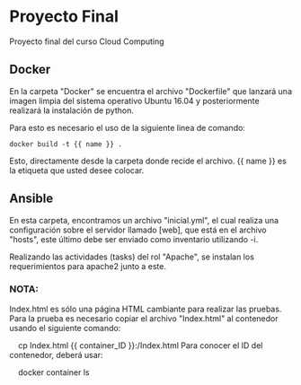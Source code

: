 # Proyecto Final
Proyecto final del curso Cloud Computing

## Docker

En la carpeta "Docker" se encuentra el archivo "Dockerfile" que lanzará una imagen limpia del sistema operativo Ubuntu 16.04
y posteriormente realizará la instalación de python.

Para esto es necesario el uso de la siguiente linea de comando:

    docker build -t {{ name }} .

Esto, directamente desde la carpeta donde recide el archivo. {{ name }} es la etiqueta que usted desee colocar.

## Ansible

En esta carpeta, encontramos un archivo "inicial.yml", el cual realiza una configuración sobre el servidor llamado [web], que está en el archivo "hosts", este último debe ser enviado como inventario utilizando -i.

Realizando las actividades (tasks) del rol "Apache", se instalan los requerimientos para apache2 junto a este.

### NOTA:
Index.html es sólo una página HTML cambiante para realizar las pruebas.
Para la prueba es necesario copiar el archivo "Index.html" al contenedor usando el siguiente comando:
                                
     cp Index.html {{ container_ID }}:/Index.html 
Para conocer el ID del contenedor, deberá usar:
    
     docker container ls
